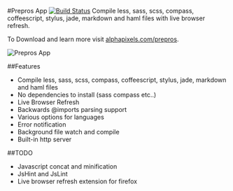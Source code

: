 #Prepros App [![Build Status](https://travis-ci.org/sbspk/Prepros.png?branch=master)](https://travis-ci.org/sbspk/Prepros)
Compile less, sass, scss, compass, coffeescript, stylus, jade, markdown and haml files with live browser refresh.

To Download and learn more visit [alphapixels.com/prepros](http://alphapixels.com/prepros).

![Prepros App](http://alphapixels.com/prepros/img/prepros.png)

##Features
* Compile less, sass, scss, compass, coffeescript, stylus, jade, markdown and haml files
* No dependencies to install (sass compass etc..)
* Live Browser Refresh
* Backwards @imports parsing support
* Various options for languages
* Error notification
* Background file watch and compile
* Built-in http server

##TODO
* Javascript concat and minification
* JsHint and JsLint
* Live browser refresh extension for firefox

